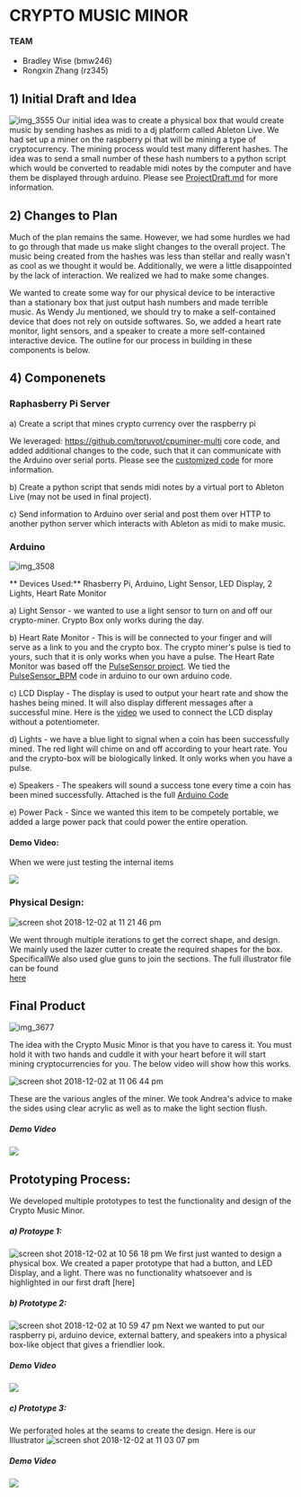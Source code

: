 # CRYPTO MUSIC MINOR

#### TEAM
- Bradley Wise (bmw246)
- Rongxin Zhang (rz345)

## 1) Initial Draft and Idea
![img_3555](https://user-images.githubusercontent.com/3782456/49352254-059c1b00-f685-11e8-91cd-5b47ff73a587.jpeg)
Our initial idea was to create a physical box that would create music by sending hashes as midi to a dj platform called Ableton Live. We had set up a miner on the raspberry pi that will be mining a type of cryptocurrency. The mining process would test many different hashes. The idea was to send a small number of these hash numbers to a python script which would be converted to readable midi notes by the computer and have them be displayed through arduino. Please see [ProjectDraft.md](ProjectDraft.md) for more information.

## 2) Changes to Plan
Much of the plan remains the same. However, we had some hurdles we had to go through that made us make slight changes to the overall project. The music being created from the hashes was less than stellar and really wasn't as cool as we thought it would be. Additionally, we were a little disappointed by the lack of interaction. We realized we had to make some changes. 

We wanted to create some way for our physical device to be interactive than a stationary box that just output hash numbers and made terrible music. As Wendy Ju mentioned, we should try to make a self-contained device that does not rely on outside softwares. So, we added a heart rate monitor, light sensors, and a speaker to create a more self-contained interactive device. The outline for our process in building in these components is below.

## 4) Componenets
### Raphasberry Pi Server

a) Create a script that mines crypto currency over the raspberry pi

We leveraged: https://github.com/tpruvot/cpuminer-multi core code, and added additional changes to the code, such that it can communicate with the Arduino over serial ports. Please see the [customized code](./miner/qubit.c) for more information.
  
b) Create a python script that sends midi notes by a virtual port to Ableton Live (may not be used in final project).

c) Send information to Arduino over serial and post them over HTTP to another python server which interacts with Ableton as midi to make music.


### Arduino
![img_3508](https://user-images.githubusercontent.com/3782456/49352379-9f63c800-f685-11e8-977a-3b825ce01def.jpeg)

** Devices Used:** Rhasberry Pi, Arduino, Light Sensor, LED Display, 2 Lights, Heart Rate Monitor

a) Light Sensor - we wanted to use a light sensor to turn on and off our crypto-miner. Crypto Box only works during the day.

b) Heart Rate Monitor - This is will be connected to your finger and will serve as a link to you and the crypto box. The crypto miner's pulse is tied to yours, such that it is only works when you have a pulse. The Heart Rate Monitor was based off the [PulseSensor project](https://pulsesensor.com/pages/code-and-guide). We tied the [PulseSensor_BPM](https://pulsesensor.com/pages/getting-advanced) code in arduino to our own arduino code.

c) LCD Display - The display is used to output your heart rate and show the hashes being mined. It will also display different messages after a successful mine. Here is the [video](https://www.youtube.com/watch?v=zzGWcZ2E5CY) we used to connect the LCD display without a potentiometer.

d) Lights - we have a blue light to signal when a coin has been successfully mined. The red light will chime on and off according to your heart rate. You and the crypto-box will be biologically linked. It only works when you have a pulse.

e) Speakers - The speakers will sound a success tone every time a coin has been mined successfully. Attached is the full [Arduino Code](./pitches_hashes/pitches_hashes.ino)

e) Power Pack - Since we wanted this item to be competely portable, we added a large power pack that could power the entire operation.

#### Demo Video:
When we were just testing the internal items

[![](https://img.youtube.com/vi/MJOnnCxagro/0.jpg)](https://youtu.be/MJOnnCxagro) 

### Physical Design:
![screen shot 2018-12-02 at 11 21 46 pm](https://user-images.githubusercontent.com/3782456/49352960-12bb0900-f689-11e8-84c3-3f36eef3b9f0.png)

We went through multiple iterations to get the correct shape, and design. We mainly used the lazer cutter to create the required shapes for the box. SpecificallWe also used glue guns to join the sections. The full illustrator file can be found  
[here](./crypto-box-new-final.ai)


## Final Product

![img_3677](https://user-images.githubusercontent.com/3782456/49352722-6e849280-f687-11e8-8579-0362b00a6960.jpeg)

The idea with the Crypto Music Minor is that you have to caress it. You must hold it with two hands and cuddle it with your heart before it will start mining cryptocurrencies for you. The below video will show how this works.

![screen shot 2018-12-02 at 11 06 44 pm](https://user-images.githubusercontent.com/3782456/49352676-21082580-f687-11e8-8685-69f1182267fa.png)

These are the various angles of the miner. We took Andrea's advice to make the sides using clear acrylic as well as to make the light section flush.

##### Demo Video
[![](https://img.youtube.com/vi/m1Q9HMr6kQ0/0.jpg)](https://youtu.be/m1Q9HMr6kQ0) 


## Prototyping Process:

We developed multiple prototypes to test the functionality and design of the Crypto Music Minor.

##### a) Protoype 1:
![screen shot 2018-12-02 at 10 56 18 pm](https://user-images.githubusercontent.com/3782456/49352461-01bcc880-f686-11e8-8513-6e70fb316f6b.png)
We first just wanted to design a physical box. We created a paper prototype that had a button, and LED Display, and a light. There was no functionality whatsoever and is highlighted in our first draft [here]

##### b) Prototype 2:
![screen shot 2018-12-02 at 10 59 47 pm](https://user-images.githubusercontent.com/3782456/49352462-01bcc880-f686-11e8-87be-2ce953fed96c.png)
Next we wanted to put our raspberry pi, arduino device, external  battery, and speakers into a physical box-like object that gives a friendlier look.
##### Demo Video
[![](https://img.youtube.com/vi/F3bVqpSFKPQ/0.jpg)](https://youtu.be/F3bVqpSFKPQ)



##### c) Prototype 3:
We perforated holes at the seams to create the design. Here is our Illustrator ![screen shot 2018-12-02 at 11 03 07 pm](https://user-images.githubusercontent.com/3782456/49352555-73951200-f686-11e8-8301-878870b86623.png)

##### Demo Video
[![](https://img.youtube.com/vi/VrxEEp9DG1w/0.jpg)](https://youtu.be/VrxEEp9DG1w) 
